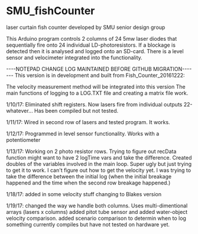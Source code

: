 # SMU_fishCounter
laser curtain fish counter developed by SMU senior design group

This Arduino program controls 2 columns of 24 5mw laser diodes that sequentially fire onto 24 individual LD-photoresistors.
If a blockage is detected then it is analysed and logged onto an SD-card.  There is a level sensor and velocimeter integrated into
the functionality.  


----NOTEPAD CHANGE LOG MAINTAINED BEFORE GITHUB MIGRATION-------
This version is in development and built from Fish_Counter_20161222:

The velocity measurement method will be integrated into this version
The main functions of logging to a LOG.TXT file and creating a matrix file work.

1/10/17:  Eliminated shift registers. Now lasers fire from individual outputs 22-whatever...
	  Has been compiled but not tested.

1/11/17: Wired in second row of lasers and tested program. It works.

1/12/17: Programmed in level sensor functionality. Works with a potentiometer

1/13/17: Working on 2 photo resistor rows. Trying to figure out recData function
	 might want to have 2 logTime vars and take the difference.
	 Created doubles of the variables involved in the main loop. Super ugly but just trying to get it to work.
	 I can't figure out how to get the velocity yet. I was trying to take the difference between the initial log (when the initial 	 breakage happened and the time when the second row breakage happened.)

1/18/17: added in some velocity stuff changing to Blakes version

1/19/17: changed the way we handle both columns. Uses multi-dimentional arrays (lasers x columns)
	 added pitot tube sensor and added water-object velocity comparison. 
	 added scenario comparison to determin when to log something 
	 currently compiles but have not tested on hardware yet.
